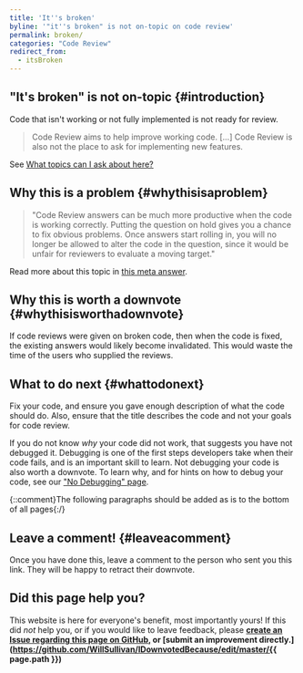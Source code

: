 ```yaml
---
title: 'It''s broken'
byline: '"it''s broken" is not on-topic on code review'
permalink: broken/
categories: "Code Review"
redirect_from:
  - itsBroken
---
```

## "It's broken" is not on-topic {#introduction}
Code that isn't working or not fully implemented is not ready for review. 

> Code Review aims to help improve working code. [...] Code Review is also not the place to ask for implementing new features.

See [What topics can I ask about here?](https://codereview.stackexchange.com/help/on-topic)

## Why this is a problem {#whythisisaproblem}
> "Code Review answers can be much more productive when the code is working correctly. Putting the question on hold gives you a chance to fix obvious problems. Once answers start rolling in, you will no longer be allowed to alter the code in the question, since it would be unfair for reviewers to evaluate a moving target."

Read more about this topic in [this meta answer](https://codereview.meta.stackexchange.com/a/3650/120114).

## Why this is worth a downvote {#whythisisworthadownvote}
If code reviews were given on broken code, then when the code is fixed, the existing answers would likely become invalidated. This would waste the time of the users who supplied the reviews.

## What to do next {#whattodonext}
Fix your code, and ensure you gave enough description of what the code should do. Also, ensure that the title describes the code and not your goals for code review. 

If you do not know *why* your code did not work, that suggests you have not debugged it. Debugging is one of the first steps developers take when their code fails, and is an important skill to learn. Not debugging your code is also worth a downvote. To learn why, and for hints on how to debug your code, see our ["No Debugging" page](http://idownvotedbecau.se/nodebugging/).

{::comment}The following paragraphs should be added as is to the bottom of all pages{:/}
## Leave a comment! {#leaveacomment}
Once you have done this, leave a comment to the person who sent you this link. They will be happy to retract their downvote.

## Did this page help you?
This website is here for everyone's benefit, most importantly yours! If this did <i>not</i> help you, or if you would
like to leave feedback, please **[create an Issue regarding this page on GitHub,](https://github.com/WillSullivan/IDownvotedBecause/issues/new) or [submit an improvement directly.](https://github.com/WillSullivan/IDownvotedBecause/edit/master/{{ page.path }})**

